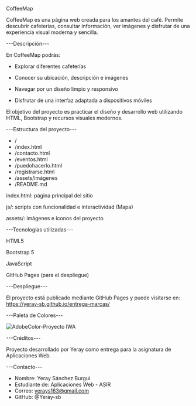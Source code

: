 CoffeeMap

CoffeeMap es una página web creada para los amantes del café. Permite descubrir cafeterías, consultar información, ver imágenes y disfrutar de una experiencia visual moderna y sencilla.

---Descripción---

En CoffeeMap podrás:

- Explorar diferentes cafeterías

- Conocer su ubicación, descripción e imágenes

- Navegar por un diseño limpio y responsivo

- Disfrutar de una interfaz adaptada a dispositivos móviles

El objetivo del proyecto es practicar el diseño y desarrollo web utilizando HTML, Bootstrap y recursos visuales modernos.

---Estructura del proyecto---

- /
- /index.html
- /contacto.html
- /eventos.html
- /puedohacerlo.html
- /registrarse.html
- /assets/imágenes
- /README.md

index.html: página principal del sitio

js/: scripts con funcionalidad e interactividad (Mapa)

assets/: imágenes e iconos del proyecto

---Tecnologías utilizadas---

HTML5

Bootstrap 5

JavaScript

GitHub Pages (para el despliegue)

---Despliegue---

El proyecto está publicado mediante GitHub Pages y puede visitarse en:
https://yeray-sb.github.io/entrega-marcas/

---Paleta de Colores---

![AdobeColor-Proyecto IWA](https://github.com/user-attachments/assets/20f5fcea-a67b-400a-82be-f4b90d9377ba)


---Créditos---

Proyecto desarrollado por Yeray como entrega para la asignatura de Aplicaciones Web.

---Contacto---

- Nombre: Yeray Sánchez Burgui
- Estudiante de: Aplicaciones Web - ASIR
- Correo: yerays163@gmail.com
- GitHub: @Yeray-sb
